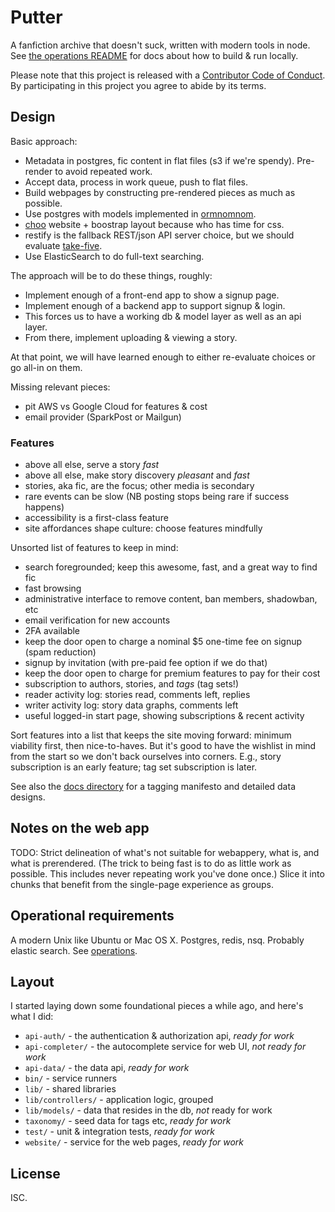 # Putter

A fanfiction archive that doesn't suck, written with modern tools in node. See [the operations README](./operations/README.md) for docs about how to build & run locally.

Please note that this project is released with a [Contributor Code of Conduct](code-of-conduct.md). By participating in this project you agree to abide by its terms.

## Design

Basic approach:

- Metadata in postgres, fic content in flat files (s3 if we're spendy). Pre-render to avoid repeated work.
- Accept data, process in work queue, push to flat files.
- Build webpages by constructing pre-rendered pieces as much as possible.
- Use postgres with models implemented in [ormnomnom](https://github.com/chrisdickinson/ormnomnom).
- [choo](https://github.com/yoshuawuyts/choo) website + boostrap layout because who has time for css.
- restify is the fallback REST/json API server choice, but we should evaluate [take-five](https://github.com/scriptollc/take-five).
- Use ElasticSearch to do full-text searching.

The approach will be to do these things, roughly:

- Implement enough of a front-end app to show a signup page.
- Implement enough of a backend app to support signup & login.
- This forces us to have a working db & model layer as well as an api layer.
- From there, implement uploading & viewing a story.

At that point, we will have learned enough to either re-evaluate choices or go all-in on them.

Missing relevant pieces:

- pit AWS vs Google Cloud for features & cost
- email provider (SparkPost or Mailgun)

### Features

- above all else, serve a story *fast*
- above all else, make story discovery *pleasant* and *fast*
- stories, aka fic, are the focus; other media is secondary
- rare events can be slow (NB posting stops being rare if success happens)
- accessibility is a first-class feature
- site affordances shape culture: choose features mindfully

Unsorted list of features to keep in mind:

- search foregrounded; keep this awesome, fast, and a great way to find fic
- fast browsing
- administrative interface to remove content, ban members, shadowban, etc
- email verification for new accounts
- 2FA available
- keep the door open to charge a nominal $5 one-time fee on signup (spam reduction)
- signup by invitation (with pre-paid fee option if we do that)
- keep the door open to charge for premium features to pay for their cost
- subscription to authors, stories, and *tags* (tag sets!)
- reader activity log: stories read, comments left, replies
- writer activity log: story data graphs, comments left
- useful logged-in start page, showing subscriptions & recent activity

Sort features into a list that keeps the site moving forward: minimum viability first, then nice-to-haves. But it's good to have the wishlist in mind from the start so we don't back ourselves into corners. E.g., story subscription is an early feature; tag set subscription is later.

See also the [docs directory](./docs) for a tagging manifesto and detailed data designs.

## Notes on the web app

TODO: Strict delineation of what's not suitable for webappery, what is, and what is prerendered. (The trick to being fast is to do as little work as possible. This includes never repeating work you've done once.) Slice it into chunks that benefit from the single-page experience as groups.

## Operational requirements

A modern Unix like Ubuntu or Mac OS X. Postgres, redis, nsq. Probably elastic search. See [operations](./operations).

## Layout

I started laying down some foundational pieces a while ago, and here's what I did:

* `api-auth/` - the authentication & authorization api, *ready for work*
* `api-completer/` - the autocomplete service for web UI, *not ready for work*
* `api-data/` - the data api, *ready for work*
* `bin/` - service runners
* `lib/` - shared libraries
* `lib/controllers/` - application logic, grouped
* `lib/models/` - data that resides in the db, *not* ready for work
* `taxonomy/` - seed data for tags etc, *ready for work*
* `test/` - unit & integration tests, *ready for work*
* `website/` - service for the web pages, *ready for work*

## License

ISC.
